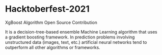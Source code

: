 # Hacktoberfest-2021

XgBoost Algorithm Open Source Contribution 

It is a decision-tree-based ensemble Machine Learning algorithm 
that uses a gradient boosting framework. 
In prediction problems involving unstructured data (images, text, etc.) 
artificial neural networks tend to outperform all other algorithms or frameworks.
